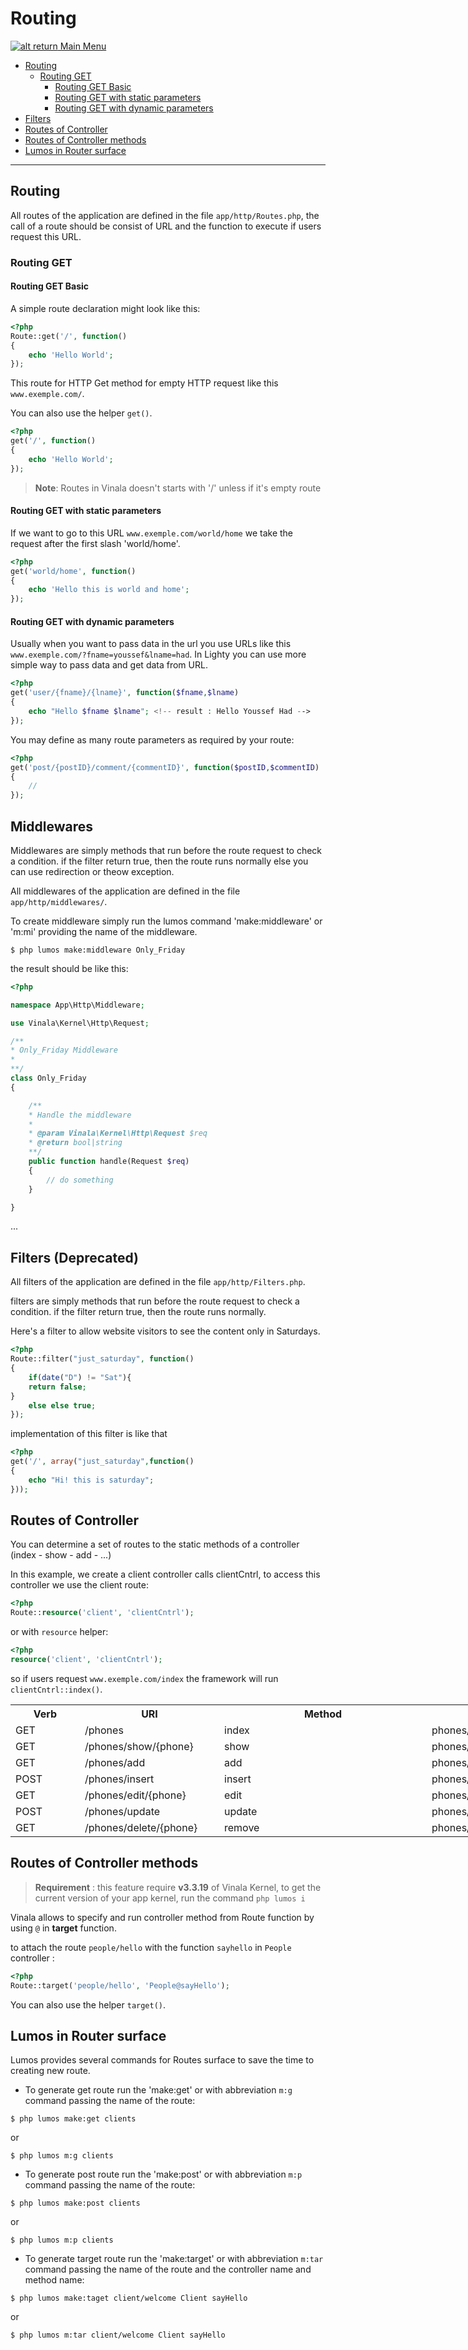 # Routing

[![alt return](https://gitlab.com/lighty/Art/raw/master/Resources/signs.png) Main Menu](https://gitlab.com/lighty/Docs/tree/3.3/#index)

- [Routing](#routing)
	- [Routing GET](#routing-get)
		- [Routing GET Basic](#routing-get-basic)
		- [Routing GET with static parameters](#routing-get-with-static-parameters)
		- [Routing GET with dynamic parameters](#routing-g-with-dynamic-parameters)
- [Filters](#filters)
- [Routes of Controller](#routes-of-controller)
- [Routes of Controller methods](#routes-of-controller-methods)
- [Lumos in Router surface](#lumos-in-router-surface)

----

## Routing

All routes of the application are defined in the file `app/http/Routes.php`, the call of a route should be consist of URL and the function to execute if users request this URL.

### Routing GET

#### Routing GET Basic

A simple route declaration might look like this:

```php 
<?php
Route::get('/', function()
{
	echo 'Hello World';
});
```
This route for HTTP Get method for empty HTTP request like this `www.exemple.com/`.

You can also use the helper `get()`.

```php 
<?php
get('/', function()
{
	echo 'Hello World';
});
```

> **Note**: Routes in Vinala doesn't starts with '/' unless if it's empty route

#### Routing GET with static parameters

If we want to go to this URL `www.exemple.com/world/home` we take the request after the first slash 'world/home'.

```php 
<?php
get('world/home', function()
{
	echo 'Hello this is world and home';
});
```

#### Routing GET with dynamic parameters

Usually when you want to pass data in the url you use URLs like this `www.exemple.com/?fname=youssef&lname=had`.
In Lighty you can use more simple way to pass data and get data from URL.

```php 
<?php
get('user/{fname}/{lname}', function($fname,$lname)
{
	echo "Hello $fname $lname"; <!-- result : Hello Youssef Had -->
});
```

You may define as many route parameters as required by your route:

```php 
<?php
get('post/{postID}/comment/{commentID}', function($postID,$commentID)
{
	//
});
```

## Middlewares

Middlewares are simply methods that run before the route request to check a condition. if the filter return true, then the route runs normally else you can use redirection or theow exception.

All middlewares of the application are defined in the file `app/http/middlewares/`.

To create middleware simply run the lumos command 'make:middleware' or 'm:mi' providing the name of the middleware.

```shell
$ php lumos make:middleware Only_Friday
```

the result should be like this:

```php
<?php

namespace App\Http\Middleware;

use Vinala\Kernel\Http\Request;

/**
* Only_Friday Middleware
*
**/
class Only_Friday
{

	/**
	* Handle the middleware
	*
	* @param Vinala\Kernel\Http\Request $req
	* @return bool|string
	**/
	public function handle(Request $req)
	{
		// do something
	}

}
```

...

## Filters (Deprecated)

All filters of the application are defined in the file `app/http/Filters.php`.

filters are simply methods that run before the route request to check a condition. if the filter return true, then the route runs normally.

Here's a filter to allow website visitors to see the content only in Saturdays.

```php 
<?php
Route::filter("just_saturday", function()
{
	if(date("D") != "Sat"){
	return false;
}
	else else true;
});
```
implementation of this filter is like that

```php 
<?php
get('/', array("just_saturday",function()
{
	echo "Hi! this is saturday";
}));
```

## Routes of Controller

You can determine a set of routes to the static methods of a controller (index - show - add - ...)

In this example, we create a client controller calls clientCntrl, to access this controller we use the client route:

```php 
<?php
Route::resource('client', 'clientCntrl');
```

or with `resource` helper:

```php 
<?php
resource('client', 'clientCntrl');
```

so if users request `www.exemple.com/index` the framework will run `clientCntrl::index()`.


<table class="tg" style="undefined;table-layout: fixed; width: 900px">
<colgroup>
<col style="width: 111px">
<col style="width: 223px">
<col style="width: 332px">
<col style="width: 234px">
</colgroup>
  <tr>
    <th class="tg-9hbo">Verb</th>
    <th class="tg-9hbo">URI</th>
    <th class="tg-9hbo">Method</th>
    <th class="tg-9hbo">Route</th>
  </tr>
  <tr>
    <td class="tg-yw4l">GET</td>
    <td class="tg-yw4l">/phones</td>
    <td class="tg-yw4l">index</td>
    <td class="tg-yw4l">phones/index</td>
  </tr>
  <tr>
    <td class="tg-yw4l">GET</td>
    <td class="tg-yw4l">/phones/show/{phone}</td>
    <td class="tg-yw4l">show</td>
    <td class="tg-yw4l">phones/show/{phone}</td>
  </tr>
  <tr>
    <td class="tg-yw4l">GET</td>
    <td class="tg-yw4l">/phones/add</td>
    <td class="tg-yw4l">add</td>
    <td class="tg-yw4l">phones/add</td>
  </tr>
  <tr>
    <td class="tg-yw4l">POST</td>
    <td class="tg-yw4l">/phones/insert</td>
    <td class="tg-yw4l">insert</td>
    <td class="tg-yw4l">phones/insert</td>
  </tr>
  <tr>
    <td class="tg-yw4l">GET</td>
    <td class="tg-yw4l">/phones/edit/{phone}</td>
    <td class="tg-yw4l">edit</td>
    <td class="tg-yw4l">phones/edit/{phone}</td>
  </tr>
  <tr>
    <td class="tg-yw4l">POST</td>
    <td class="tg-yw4l">/phones/update</td>
    <td class="tg-yw4l">update</td>
    <td class="tg-yw4l">phones/update</td>
  </tr>
  <tr>
    <td class="tg-yw4l">GET</td>
    <td class="tg-yw4l">/phones/delete/{phone}</td>
    <td class="tg-yw4l">remove</td>
    <td class="tg-yw4l">phones/delete/{phone}</td>
  </tr>
</table>

## Routes of Controller methods

> **Requirement** : this feature require **v3.3.19** of Vinala Kernel, to get the current version of your app kernel, run the command `php lumos i`

Vinala allows to specify and run controller method from Route function by using `@` in **target** function.

to attach the route `people/hello` with the function `sayhello` in `People` controller : 

```php 
<?php
Route::target('people/hello', 'People@sayHello');
```

You can also use the helper `target()`.

## Lumos in Router surface

Lumos provides several commands for Routes surface to save the time to creating new route.

* To generate get route run the 'make:get' or with abbreviation `m:g` command passing the name of the route:

```shell
$ php lumos make:get clients
```

or

```shell
$ php lumos m:g clients
```

* To generate post route run the 'make:post' or with abbreviation `m:p` command passing the name of the route:

```shell
$ php lumos make:post clients
```

or

```shell
$ php lumos m:p clients
```

* To generate target route run the 'make:target' or with abbreviation `m:tar` command passing the name of the route and the controller name and method name:

```shell
$ php lumos make:taget client/welcome Client sayHello
```

or

```shell
$ php lumos m:tar client/welcome Client sayHello
```